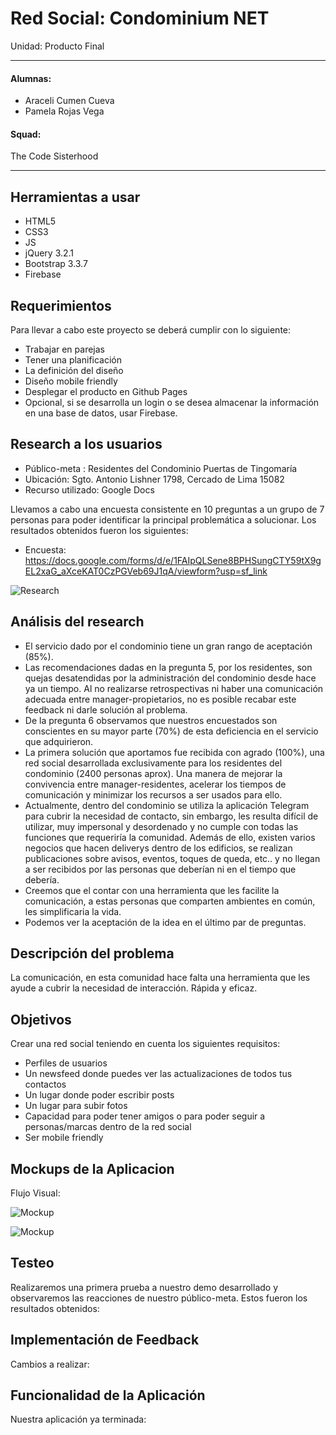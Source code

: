 # Red Social: Condominium NET
Unidad: Producto Final
***
#### Alumnas:
  - Araceli Cumen Cueva
  - Pamela Rojas Vega

#### Squad:
The Code Sisterhood
***

## Herramientas a usar

- HTML5
- CSS3
- JS
- jQuery 3.2.1
- Bootstrap 3.3.7
- Firebase

## Requerimientos

Para llevar a cabo este proyecto se deberá cumplir con lo siguiente:

- Trabajar en parejas
- Tener una planificación
- La definición del diseño
- Diseño mobile friendly
- Desplegar el producto en Github Pages
- Opcional, si se desarrolla un login o se desea almacenar la información en una base de datos, usar Firebase.

## Research a los usuarios

- Público-meta : Residentes del Condominio Puertas de Tingomaría
- Ubicación: Sgto. Antonio Lishner 1798, Cercado de Lima 15082
- Recurso utilizado: Google Docs

Llevamos a cabo una encuesta consistente en 10 preguntas a un grupo de 7 personas para poder identificar la principal problemática a solucionar. Los resultados obtenidos fueron los siguientes:

- Encuesta: https://docs.google.com/forms/d/e/1FAIpQLSene8BPHSungCTY59tX9gEL2xaG_aXceKAT0CzPGVeb69J1qA/viewform?usp=sf_link

![Research](assets/images/encuestas.png)

## Análisis del research

  - El servicio dado por el condominio tiene un gran rango de aceptación (85%).
  - Las recomendaciones dadas en la pregunta 5, por los residentes, son quejas desatendidas por la administración del condominio desde hace ya un tiempo. Al no realizarse retrospectivas ni haber una comunicación adecuada entre manager-propietarios, no es posible recabar este feedback ni darle solución al problema.
  - De la pregunta 6 observamos que nuestros encuestados son conscientes en su mayor parte (70%) de esta deficiencia en el servicio que adquirieron.
  - La primera solución que aportamos fue recibida con agrado (100%), una red social desarrollada exclusivamente para los residentes del condominio (2400 personas aprox). Una manera de mejorar la convivencia entre manager-residentes, acelerar los tiempos de comunicación y minimizar los recursos a ser usados para ello.
  - Actualmente, dentro del condominio se utiliza la aplicación Telegram para cubrir la necesidad de contacto, sin embargo, les resulta difícil de utilizar, muy impersonal y desordenado y no cumple con todas las funciones que requeriría la comunidad. Además de ello, existen varios negocios que hacen deliverys dentro de los edificios, se realizan publicaciones sobre avisos, eventos, toques de queda, etc.. y no llegan a ser recibidos por las personas que deberían ni en el tiempo que debería.
  - Creemos que el contar con una herramienta que les facilite la comunicación, a estas personas que comparten ambientes en común, les simplificaria la vida.
  - Podemos ver la aceptación de la idea en el último par de  preguntas.

## Descripción del problema
  La comunicación, en esta comunidad hace falta una herramienta que les ayude a cubrir la necesidad de interacción. Rápida y eficaz.

## Objetivos

Crear una red social teniendo en cuenta los siguientes requisitos:

  - Perfiles de usuarios
  - Un newsfeed donde puedes ver las actualizaciones de todos tus contactos
  - Un lugar donde poder escribir posts
  - Un lugar para subir fotos
  - Capacidad para poder tener amigos o para poder seguir a personas/marcas dentro de la red social
  - Ser mobile friendly

## Mockups de la Aplicacion

Flujo Visual:

![Mockup](assets/images/mockup-principal.png)

![Mockup](assets/images/menu-hamburguesa.png)

## Testeo
Realizaremos una primera prueba a nuestro demo desarrollado y observaremos las reacciones de nuestro público-meta. Estos fueron los resultados obtenidos:

## Implementación de Feedback
Cambios a realizar:

## Funcionalidad de la Aplicación
Nuestra aplicación ya terminada:
